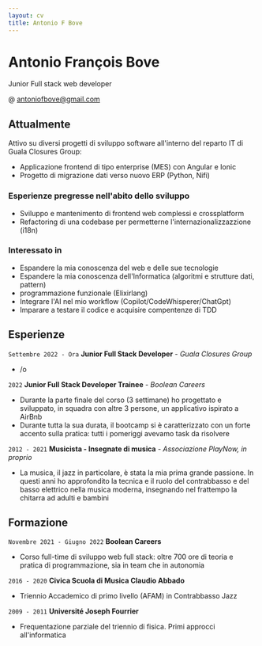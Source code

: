 ```yaml
---
layout: cv
title: Antonio F Bove
---
```

# Antonio François Bove
Junior Full stack web developer

<div id="webaddress">
    &#64; <a href="antoniofbove@gmail.com">antoniofbove@gmail.com</a>
    <!-- | <a href="http://en.wikipedia.org/wiki/Isaac_Newton">My wikipedia page</a> -->
    <!-- TODO: more contact info-->
</div>


## Attualmente

Attivo su diversi progetti di sviluppo software all'interno del reparto IT di Guala Closures Group:
- Applicazione frontend di tipo enterprise (MES) con Angular e Ionic
- Progetto di migrazione dati verso nuovo ERP (Python, Nifi)


### Esperienze pregresse nell'abito dello sviluppo

- Sviluppo e mantenimento di frontend web complessi e crossplatform
- Refactoring di una codebase per permetterne l'internazionalizzazzione (i18n)


### Interessato in

- Espandere la mia conoscenza del web e delle sue tecnologie
- Espandere la mia conoscenza dell'Informatica (algoritmi e strutture dati, pattern)
- programmazione funzionale (Elixirlang)
- Integrare l'AI nel mio workflow (Copilot/CodeWhisperer/ChatGpt)
- Imparare a testare il codice e acquisire compentenze di TDD


## Esperienze

`Settembre 2022 - Ora`
__Junior Full Stack Developer__ - _Guala Closures Group_

- /o

`2022`
__Junior Full Stack Developer Trainee__ - _Boolean Careers_

- Durante la parte finale del corso (3 settimane) ho progettato e sviluppato, in squadra con altre 3 persone, un applicativo ispirato a AirBnb
- Durante tutta la sua durata, il bootcamp si è caratterizzato con un forte accento sulla pratica: tutti i pomeriggi avevamo task da risolvere

`2012 - 2021`
__Musicista - Insegnate di musica__ - _Associazione PlayNow, in proprio_

- La musica, il jazz in particolare, è stata la mia prima grande passione. In questi anni ho approfondito la tecnica e il ruolo del contrabbasso e del basso elettrico nella musica moderna, insegnando nel frattempo la chitarra ad adulti e bambini


## Formazione

`Novembre 2021 - Giugno 2022`
__Boolean Careers__

- Corso full-time di sviluppo web full stack: oltre 700 ore di teoria e pratica di programmazione, sia in team che in autonomia

`2016 - 2020`
__Civica Scuola di Musica Claudio Abbado__

- Triennio Accademico di primo livello (AFAM) in Contrabbasso Jazz

`2009 - 2011`
__Université Joseph Fourrier__

- Frequentazione parziale del triennio di fisica. Primi approcci all'informatica


<!-- ## Awards -->
<!---->
<!-- `2012` -->
<!-- President, *Royal Society*, London, UK -->
<!---->
<!-- Associate, *French Academy of Science*, Paris, France -->


<!-- ### Journals -->
<!---->
<!-- `1669` -->
<!-- Newton Sir I, De analysi per æquationes numero terminorum infinitas.  -->
<!---->
<!-- `1669` -->
<!-- Lectiones opticæ. -->
<!---->
<!-- etc. etc. etc. -->
<!---->
<!-- ### Patents -->
<!---->
<!-- `2012` -->
<!-- Infinitesimal calculus for solutions to physics problems, [SMBC](http://www.techdirt.com/articles/20121011/09312820678/if-patents-had-been-around-time-newton.shtml) patent 001 -->



<!-- ### Footer

Last updated: May 2013 -->


